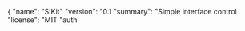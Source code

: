 
{
  "name": "SIKit"
  "version": "0.1
  "summary": "Simple interface  control
  "license": "MIT
  "auth
